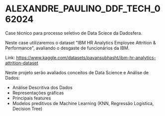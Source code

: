 # ALEXANDRE_PAULINO_DDF_TECH_062024
Case técnico para processo seletivo de Data Sciece da Dadosfera.

Neste case utilizaremos o dataset "IBM HR Analytics Employee Attrition & Performance", avaliando o desgaste de funcionários da IBM.

Link: https://www.kaggle.com/datasets/pavansubhasht/ibm-hr-analytics-attrition-dataset

Neste projeto serão avaliados conceitos de Data Science e Análise de Dados:
- Análise Descritiva dos Dados
- Representações gráficas
- Principais features
- Modelos preditivos de Machine Learning (KNN, Regressão Logística, Decision Tree)
